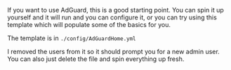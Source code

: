 If you want to use AdGuard, this is a good starting point. You can spin it up yourself and it will run and you can configure it, or you can try using this template which will populate some of the basics for you.

The template is in `./config/AdGuardHome.yml`

I removed the users from it so it should prompt you for a new admin user. You can also just delete the file and spin everything up fresh.
